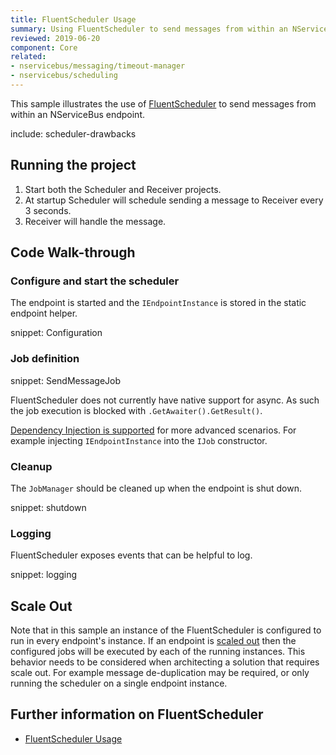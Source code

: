 ```yaml
---
title: FluentScheduler Usage
summary: Using FluentScheduler to send messages from within an NServiceBus endpoint.
reviewed: 2019-06-20
component: Core
related:
- nservicebus/messaging/timeout-manager
- nservicebus/scheduling
---
```


This sample illustrates the use of [FluentScheduler](https://github.com/fluentscheduler/FluentScheduler) to send messages from within an NServiceBus endpoint.


include: scheduler-drawbacks


## Running the project

 1. Start both the Scheduler and Receiver projects.
 1. At startup Scheduler will schedule sending a message to Receiver every 3 seconds.
 1. Receiver will handle the message.


## Code Walk-through


### Configure and start the scheduler

The endpoint is started and the `IEndpointInstance` is stored in the static endpoint helper.

snippet: Configuration


### Job definition

snippet: SendMessageJob

FluentScheduler does not currently have native support for async. As such the job execution is blocked with `.GetAwaiter().GetResult()`.

[Dependency Injection is supported](https://github.com/fluentscheduler/FluentScheduler#dependency-injection) for more advanced scenarios. For example injecting `IEndpointInstance` into the `IJob` constructor.


### Cleanup

The `JobManager` should be cleaned up when the endpoint is shut down.

snippet: shutdown


### Logging

FluentScheduler exposes events that can be helpful to log.

snippet: logging


## Scale Out

Note that in this sample an instance of the FluentScheduler is configured to run in every endpoint's instance. If an endpoint is [scaled out](/nservicebus/architecture/scaling.md) then the configured jobs will be executed by each of the running instances. This behavior needs to be considered when architecting a solution that requires scale out. For example message de-duplication may be required, or only running the scheduler on a single endpoint instance.


## Further information on FluentScheduler

 * [FluentScheduler Usage](https://github.com/fluentscheduler/FluentScheduler#usage)

